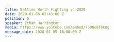 ```yaml
---
title: Battles Worth Fighting in 2020
date: 2020-01-06 05:43:00 Z
position: 5
speaker: Ethan Harrington
media: https://www.youtube.com/embed/7p9NoBfQkng
message_date: 2020-01-05 10:00:00 Z
---
```


